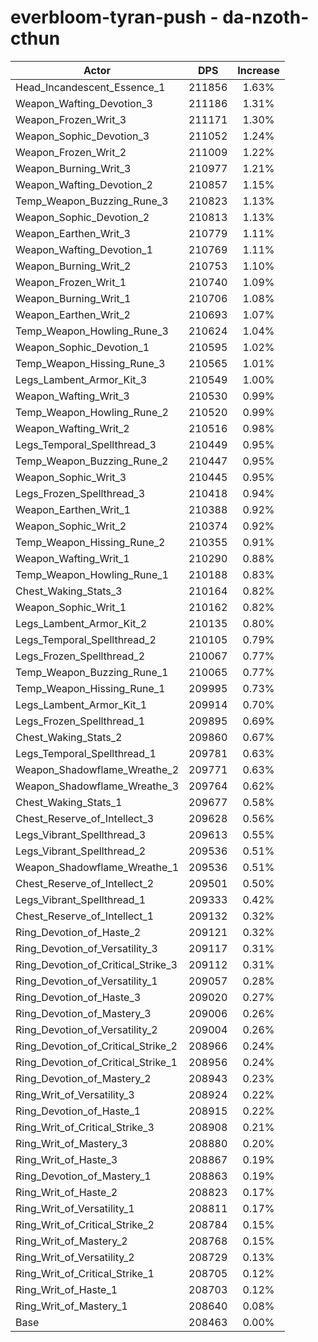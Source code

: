 # everbloom-tyran-push - da-nzoth-cthun
| Actor | DPS | Increase |
|---|:---:|:---:|
|Head_Incandescent_Essence_1|211856|1.63%|
|Weapon_Wafting_Devotion_3|211186|1.31%|
|Weapon_Frozen_Writ_3|211171|1.30%|
|Weapon_Sophic_Devotion_3|211052|1.24%|
|Weapon_Frozen_Writ_2|211009|1.22%|
|Weapon_Burning_Writ_3|210977|1.21%|
|Weapon_Wafting_Devotion_2|210857|1.15%|
|Temp_Weapon_Buzzing_Rune_3|210823|1.13%|
|Weapon_Sophic_Devotion_2|210813|1.13%|
|Weapon_Earthen_Writ_3|210779|1.11%|
|Weapon_Wafting_Devotion_1|210769|1.11%|
|Weapon_Burning_Writ_2|210753|1.10%|
|Weapon_Frozen_Writ_1|210740|1.09%|
|Weapon_Burning_Writ_1|210706|1.08%|
|Weapon_Earthen_Writ_2|210693|1.07%|
|Temp_Weapon_Howling_Rune_3|210624|1.04%|
|Weapon_Sophic_Devotion_1|210595|1.02%|
|Temp_Weapon_Hissing_Rune_3|210565|1.01%|
|Legs_Lambent_Armor_Kit_3|210549|1.00%|
|Weapon_Wafting_Writ_3|210530|0.99%|
|Temp_Weapon_Howling_Rune_2|210520|0.99%|
|Weapon_Wafting_Writ_2|210516|0.98%|
|Legs_Temporal_Spellthread_3|210449|0.95%|
|Temp_Weapon_Buzzing_Rune_2|210447|0.95%|
|Weapon_Sophic_Writ_3|210445|0.95%|
|Legs_Frozen_Spellthread_3|210418|0.94%|
|Weapon_Earthen_Writ_1|210388|0.92%|
|Weapon_Sophic_Writ_2|210374|0.92%|
|Temp_Weapon_Hissing_Rune_2|210355|0.91%|
|Weapon_Wafting_Writ_1|210290|0.88%|
|Temp_Weapon_Howling_Rune_1|210188|0.83%|
|Chest_Waking_Stats_3|210164|0.82%|
|Weapon_Sophic_Writ_1|210162|0.82%|
|Legs_Lambent_Armor_Kit_2|210135|0.80%|
|Legs_Temporal_Spellthread_2|210105|0.79%|
|Legs_Frozen_Spellthread_2|210067|0.77%|
|Temp_Weapon_Buzzing_Rune_1|210065|0.77%|
|Temp_Weapon_Hissing_Rune_1|209995|0.73%|
|Legs_Lambent_Armor_Kit_1|209914|0.70%|
|Legs_Frozen_Spellthread_1|209895|0.69%|
|Chest_Waking_Stats_2|209860|0.67%|
|Legs_Temporal_Spellthread_1|209781|0.63%|
|Weapon_Shadowflame_Wreathe_2|209771|0.63%|
|Weapon_Shadowflame_Wreathe_3|209764|0.62%|
|Chest_Waking_Stats_1|209677|0.58%|
|Chest_Reserve_of_Intellect_3|209628|0.56%|
|Legs_Vibrant_Spellthread_3|209613|0.55%|
|Legs_Vibrant_Spellthread_2|209536|0.51%|
|Weapon_Shadowflame_Wreathe_1|209536|0.51%|
|Chest_Reserve_of_Intellect_2|209501|0.50%|
|Legs_Vibrant_Spellthread_1|209333|0.42%|
|Chest_Reserve_of_Intellect_1|209132|0.32%|
|Ring_Devotion_of_Haste_2|209121|0.32%|
|Ring_Devotion_of_Versatility_3|209117|0.31%|
|Ring_Devotion_of_Critical_Strike_3|209112|0.31%|
|Ring_Devotion_of_Versatility_1|209057|0.28%|
|Ring_Devotion_of_Haste_3|209020|0.27%|
|Ring_Devotion_of_Mastery_3|209006|0.26%|
|Ring_Devotion_of_Versatility_2|209004|0.26%|
|Ring_Devotion_of_Critical_Strike_2|208966|0.24%|
|Ring_Devotion_of_Critical_Strike_1|208956|0.24%|
|Ring_Devotion_of_Mastery_2|208943|0.23%|
|Ring_Writ_of_Versatility_3|208924|0.22%|
|Ring_Devotion_of_Haste_1|208915|0.22%|
|Ring_Writ_of_Critical_Strike_3|208908|0.21%|
|Ring_Writ_of_Mastery_3|208880|0.20%|
|Ring_Writ_of_Haste_3|208867|0.19%|
|Ring_Devotion_of_Mastery_1|208863|0.19%|
|Ring_Writ_of_Haste_2|208823|0.17%|
|Ring_Writ_of_Versatility_1|208811|0.17%|
|Ring_Writ_of_Critical_Strike_2|208784|0.15%|
|Ring_Writ_of_Mastery_2|208768|0.15%|
|Ring_Writ_of_Versatility_2|208729|0.13%|
|Ring_Writ_of_Critical_Strike_1|208705|0.12%|
|Ring_Writ_of_Haste_1|208703|0.12%|
|Ring_Writ_of_Mastery_1|208640|0.08%|
|Base|208463|0.00%|
